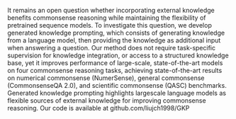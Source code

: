 It remains an open question whether incorporating external knowledge benefits commonsense reasoning while maintaining the flexibility of pretrained sequence models. To investigate this question, we develop generated
knowledge prompting, which consists of generating knowledge from a language model,
then providing the knowledge as additional input when answering a question. Our method
does not require task-specific supervision for
knowledge integration, or access to a structured knowledge base, yet it improves performance of large-scale, state-of-the-art models
on four commonsense reasoning tasks, achieving state-of-the-art results on numerical commonsense (NumerSense), general commonsense (CommonsenseQA 2.0), and scientific
commonsense (QASC) benchmarks. Generated knowledge prompting highlights largescale language models as flexible sources of
external knowledge for improving commonsense reasoning. Our code is available at
github.com/liujch1998/GKP
